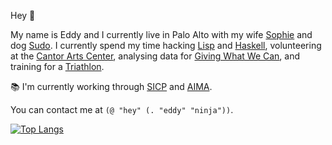 Hey :wave:

My name is Eddy and I currently live in Palo Alto with my wife [Sophie](https://github.com/sophieschau) and dog [Sudo](https://instagram.com/adognamedsudo). I currently spend my time hacking [Lisp](http://www.paulgraham.com/avg.html) and [Haskell](https://www.simplehaskell.org), volunteering at the [Cantor Arts Center](https://en.wikipedia.org/wiki/Cantor_Arts_Center), analysing data for [Giving What We Can](https://givingwhatwecan.org), and training for a [Triathlon](https://www.svtriclub.org). 

:books: I'm currently working through [SICP](https://mithaecus.github.io/book-sicp) and [AIMA](https://mithaecus.github.io/book-aima). 

You can contact me at `(@ "hey" (. "eddy" "ninja"))`.

[![Top Langs](https://github-readme-stats.vercel.app/api/top-langs/?username=Mithaecus&hide=css,javascript,html&exclude_repo=mangata-e2e)](https://github.com/anuraghazra/github-readme-stats)

